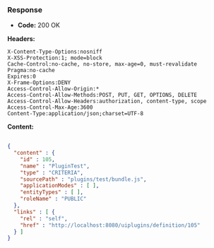 ### Response

* **Code:** 200 OK

**Headers:**

`X-Content-Type-Options:nosniff`  
`X-XSS-Protection:1; mode=block`  
`Cache-Control:no-cache, no-store, max-age=0, must-revalidate`  
`Pragma:no-cache`  
`Expires:0`  
`X-Frame-Options:DENY`  
`Access-Control-Allow-Origin:*`  
`Access-Control-Allow-Methods:POST, PUT, GET, OPTIONS, DELETE`  
`Access-Control-Allow-Headers:authorization, content-type, scope`  
`Access-Control-Max-Age:3600`  
`Content-Type:application/json;charset=UTF-8`  

**Content:**

```json
    
{
  "content" : {
    "id" : 105,
    "name" : "PluginTest",
    "type" : "CRITERIA",
    "sourcePath" : "plugins/test/bundle.js",
    "applicationModes" : [ ],
    "entityTypes" : [ ],
    "roleName" : "PUBLIC"
  },
  "links" : [ {
    "rel" : "self",
    "href" : "http://localhost:8080/uiplugins/definition/105"
  } ]
}
```

